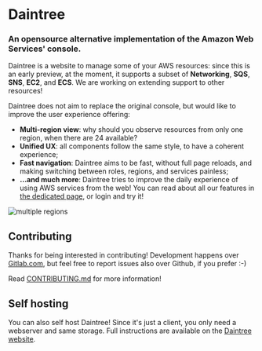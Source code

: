 # Daintree

### An opensource alternative implementation of the Amazon Web Services' console. 

Daintree is a website to manage some of your AWS resources: since this is an early preview, at the moment, it supports 
a subset of **Networking**, **SQS**, **SNS**, **EC2**, and **ECS**. We are working on extending support to other resources!

Daintree does not aim to replace the original console, but would like to improve the user experience offering:

- **Multi-region view**: why should you observe resources from only one region, when there are 24 available?
- **Unified UX**: all components follow the same style, to have a coherent experience;
- **Fast navigation**: Daintree aims to be fast, without full page reloads, and making switching between roles, regions, and services painless;
- **...and much more**: Daintree tries to improve the daily experience of using AWS services from the web! You can read about all our features in [the dedicated page](https://daintree.app/#/about), or login and try it! 

![multiple regions](https://daintree.app/assets/features/multiple-regions.gif)

## Contributing 

Thanks for being interested in contributing! Development happens over [Gitlab.com](https://gitlab.com/rpadovani/daintree), but feel free to report issues also over Github, if you prefer :-)

Read [CONTRIBUTING.md](https://gitlab.com/rpadovani/daintree/-/blob/master/CONTRIBUTING.md) for more information!

## Self hosting

You can also self host Daintree! Since it's just a client, you only need a webserver and same storage. Full instructions are available on the [Daintree website](https://daintree.app/#/self_hosted).
